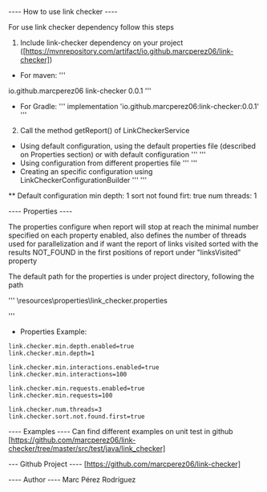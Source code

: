 ---- How to use link checker ----

For use link checker dependency follow this steps

1. Include link-checker dependency on your project ([https://mvnrepository.com/artifact/io.github.marcperez06/link-checker])
- For maven:
'''
<dependency>
    <groupId>io.github.marcperez06</groupId>
    <artifactId>link-checker</artifactId>
    <version>0.0.1</version>
</dependency>
'''

- For Gradle:
'''
implementation 'io.github.marcperez06:link-checker:0.0.1'
'''

2. Call the method getReport() of LinkCheckerService
- Using default configuration, using the default properties file (described on Properties section) or with default configuration
'''
'''
- Using configuration from different properties file
'''
'''
- Creating an specific configuration using LinkCheckerConfigurationBuilder
'''
'''

** Default configuration
min depth: 1
sort not found firt: true
num threads: 1

---- Properties ----

The properties configure when report will stop at reach the minimal number specified on each property enabled,
also defines the number of threads used for parallelization and if want the report of links visited sorted 
with the results NOT_FOUND in the first positions of report under "linksVisited" property

The default path for the properties is under project directory, following the path 

'''
\resources\properties\link_checker.properties

''' 

- Properties Example:
```
link.checker.min.depth.enabled=true
link.checker.min.depth=1

link.checker.min.interactions.enabled=true
link.checker.min.interactions=100

link.checker.min.requests.enabled=true
link.checker.min.requests=100

link.checker.num.threads=3
link.checker.sort.not.found.first=true
```

---- Examples ----
Can find different examples on unit test in github [https://github.com/marcperez06/link-checker/tree/master/src/test/java/link_checker]

--- Github Project ----
[https://github.com/marcperez06/link-checker]

---- Author ----
Marc Pérez Rodríguez